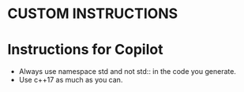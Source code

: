 # CUSTOM INSTRUCTIONS

# Instructions for Copilot

- Always use namespace std and not std:: in the code you generate.
- Use c++17 as much as you can.
